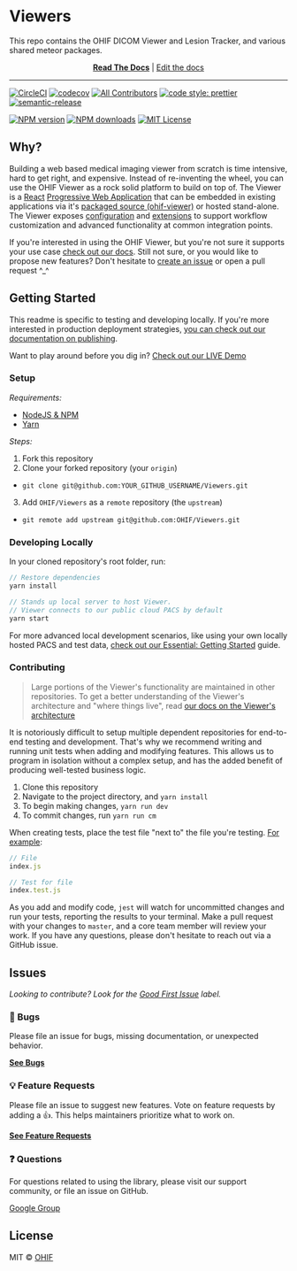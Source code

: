 # Viewers
This repo contains the OHIF DICOM Viewer and Lesion Tracker, and various shared meteor packages.

<div align="center">
  <a href="https://deploy-preview-398--ohif.netlify.com/"><strong>Read The Docs</strong></a> |
  <a href="https://github.com/OHIF/Viewers/tree/react/docs/latest">Edit the docs</a>
</div>


<hr />

[![CircleCI][circleci-image]][circleci-url]
[![codecov][codecov-image]][codecov-url]
[![All Contributors][all-contributors-image]][contributing-url]
[![code style: prettier][prettier-image]][prettier-url]
[![semantic-release][semantic-image]][semantic-url]

[![NPM version][npm-version-image]][npm-url]
[![NPM downloads][npm-downloads-image]][npm-url]
[![MIT License][license-image]][license-url]
<!-- markdownlint-enable -->
<!-- prettier-ignore-end -->

## Why?

Building a web based medical imaging viewer from scratch is time intensive, hard to get right, and expensive. Instead of re-inventing the wheel, you can use the OHIF Viewer as a rock solid platform to build on top of. The Viewer is a [React][react-url] [Progressive Web Application][pwa-url] that can be embedded in existing applications via it's [packaged source (ohif-viewer)][ohif-viewer-url] or hosted stand-alone. The Viewer exposes [configuration][configuration-url] and [extensions][extensions-url] to support workflow customization and advanced functionality at common integration points.

If you're interested in using the OHIF Viewer, but you're not sure it supports your use case [check out our docs](https://deploy-preview-398--ohif.netlify.com/). Still not sure, or you would like to propose new features? Don't hesitate to [create an issue](https://github.com/OHIF/Viewers/issues) or open a pull request ^_^


## Getting Started

This readme is specific to testing and developing locally. If you're more interested in production deployment strategies, [you can check out our documentation on publishing](https://deploy-preview-398--ohif.netlify.com/).

Want to play around before you dig in? [Check out our LIVE Demo](https://viewer.ohif.org/)

### Setup

_Requirements:_

- [NodeJS & NPM](https://nodejs.org/en/download/)
- [Yarn](https://yarnpkg.com/lang/en/docs/install/)

_Steps:_

1. Fork this repository
2. Clone your forked repository (your `origin`)
  - `git clone git@github.com:YOUR_GITHUB_USERNAME/Viewers.git`
3. Add `OHIF/Viewers` as a `remote` repository (the `upstream`)
  - `git remote add upstream git@github.com:OHIF/Viewers.git`


### Developing Locally

In your cloned repository's root folder, run:

```js
// Restore dependencies
yarn install

// Stands up local server to host Viewer.
// Viewer connects to our public cloud PACS by default
yarn start
```

For more advanced local development scenarios, like using your own locally hosted PACS and test data, [check out our Essential: Getting Started](https://deploy-preview-398--ohif.netlify.com/essentials/getting-started.html) guide.


### Contributing

> Large portions of the Viewer's functionality are maintained in other repositories. To get a better understanding of the Viewer's architecture and "where things live", read [our docs on the Viewer's architecture](https://deploy-preview-398--ohif.netlify.com/advanced/architecture.html#diagram)

It is notoriously difficult to setup multiple dependent repositories for
end-to-end testing and development. That's why we recommend writing and running
unit tests when adding and modifying features. This allows us to program in isolation without a complex setup, and has the added benefit of producing well-tested business logic.

1. Clone this repository
2. Navigate to the project directory, and `yarn install`
3. To begin making changes, `yarn run dev`
4. To commit changes, run `yarn run cm`

When creating tests, place the test file "next to" the file you're testing.
[For example](https://github.com/OHIF/Viewers/blob/react/src/index.test.js):

```js
// File
index.js

// Test for file
index.test.js
```

As you add and modify code, `jest` will watch for uncommitted changes and run
your tests, reporting the results to your terminal. Make a pull request with
your changes to `master`, and a core team member will review your work. If you
have any questions, please don't hesitate to reach out via a GitHub issue.

## Issues

_Looking to contribute? Look for the [Good First Issue][good-first-issue]
label._

### 🐛 Bugs

Please file an issue for bugs, missing documentation, or unexpected behavior.

[**See Bugs**][bugs]

### 💡 Feature Requests

Please file an issue to suggest new features. Vote on feature requests by adding
a 👍. This helps maintainers prioritize what to work on.

[**See Feature Requests**][requests-feature]

### ❓ Questions

For questions related to using the library, please visit our support community,
or file an issue on GitHub.

[Google Group][google-group]

## License

MIT © [OHIF](https://github.com/OHIF)

<!--
Links:
-->

<!-- prettier-ignore-start -->
<!-- ROW -->
[all-contributors-image]: https://img.shields.io/badge/all_contributors-0-orange.svg?style=flat-square
[contributing-url]: https://github.com/OHIF/Viewers/blob/react/CONTRIBUTING.md
[circleci-image]: https://circleci.com/gh/OHIF/Viewers.svg?style=svg
[circleci-url]: https://circleci.com/gh/OHIF/Viewers
[codecov-image]: https://codecov.io/gh/OHIF/Viewers/branch/react/graph/badge.svg
[codecov-url]: https://codecov.io/gh/OHIF/Viewers
[prettier-image]: https://img.shields.io/badge/code_style-prettier-ff69b4.svg?style=flat-square
[prettier-url]: https://github.com/prettier/prettier
[semantic-image]: https://img.shields.io/badge/%20%20%F0%9F%93%A6%F0%9F%9A%80-semantic--release-e10079.svg
[semantic-url]: https://github.com/semantic-release/semantic-release
<!-- ROW -->
[npm-url]: https://npmjs.org/package/ohif-viewer
[npm-downloads-image]: https://img.shields.io/npm/dm/ohif-viewer.svg?style=flat-square
[npm-version-image]: https://img.shields.io/npm/v/ohif-viewer.svg?style=flat-square
[license-image]: https://img.shields.io/badge/license-MIT-blue.svg?style=flat-square
[license-url]: LICENSE
<!-- DOCS -->
[react-url]: https://reactjs.org/
[pwa-url]: https://developers.google.com/web/progressive-web-apps/
[ohif-viewer-url]: https://www.npmjs.com/package/ohif-viewer
[configuration-url]: https://deploy-preview-398--ohif.netlify.com/essentials/configuration.html
[extensions-url]: https://deploy-preview-398--ohif.netlify.com/advanced/extensions.html
<!-- Misc. -->
[react-viewer]: https://github.com/OHIF/Viewers/tree/react
<!-- Issue Boilerplate -->
[bugs]: https://github.com/OHIF/Viewers/labels/bug
[requests-feature]: https://github.com/OHIF/Viewers/labels/enhancement
[good-first-issue]: https://github.com/OHIF/Viewers/labels/good%20first%20issue
[google-group]: https://groups.google.com/forum/#!forum/cornerstone-platform
<!-- prettier-ignore-end -->

